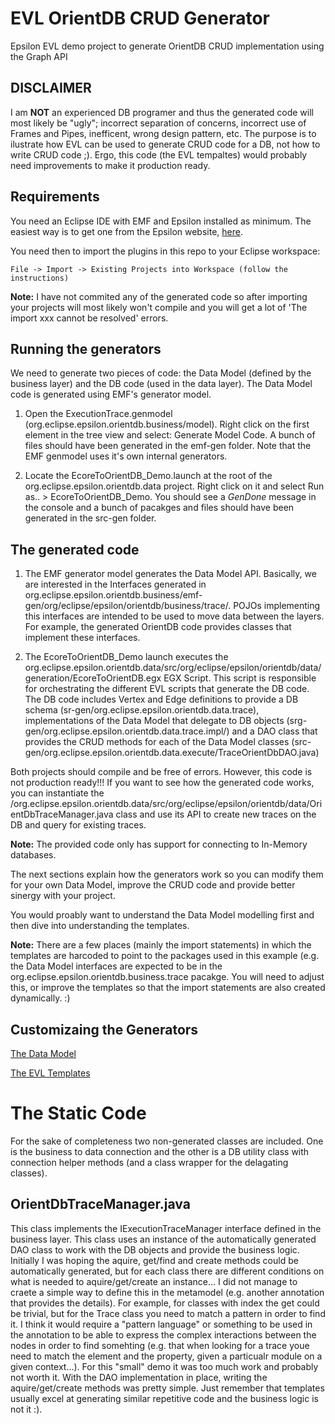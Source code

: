 # EVL OrientDB CRUD Generator

Epsilon EVL demo project to generate OrientDB CRUD implementation using the Graph API

##  DISCLAIMER

I am **NOT** an experienced DB programer and thus the generated code will most likely be "ugly"; incorrect separation of concerns, incorrect use of Frames and Pipes, inefficent, wrong design pattern, etc. The purpose is to ilustrate how EVL can be used to generate CRUD code for a DB, not how to write CRUD code ;). Ergo, this code (the EVL tempaltes) would probably need improvements to make it production ready.

## Requirements

You need an Eclipse IDE with EMF and Epsilon installed as minimum. The easiest way is to get one from the Epsilon website, [here](https://eclipse.org/epsilon/download/).

You need then to import the plugins in this repo to your Eclipse workspace:
  
    File -> Import -> Existing Projects into Workspace (follow the instructions)
    
**Note:** I have not commited any of the generated code so after importing your projects will most likely won't compile and you will get a lot of 'The import xxx cannot be resolved' errors.


## Running the generators

We need to generate two pieces of code: the Data Model (defined by the business layer) and the DB code (used in the data layer). The Data Model code is generated using EMF's generator model. 

1. Open the ExecutionTrace.genmodel (org.eclipse.epsilon.orientdb.business/model). Right click on the first element in the tree view and select: Generate Model Code. A bunch of files should have been generated in the emf-gen folder. Note that the EMF genmodel uses it's own internal generators. 

2. Locate the EcoreToOrientDB_Demo.launch at the root of the org.eclipse.epsilon.orientdb.data project. Right click on it and select Run as.. > EcoreToOrientDB_Demo. You should see a *GenDone* message in the console and a bunch of pacakges and files should have been generated in the src-gen folder.

## The generated code

1. The EMF generator model generates the Data Model API. Basically, we are interested in the Interfaces generated in org.eclipse.epsilon.orientdb.business/emf-gen/org/eclipse/epsilon/orientdb/business/trace/. POJOs implementing this interfaces are intended to be used to move data between the layers. For example, the generated OrientDB code provides classes that implement these interfaces.

2. The EcoreToOrientDB_Demo launch executes the org.eclipse.epsilon.orientdb.data/src/org/eclipse/epsilon/orientdb/data/generation/EcoreToOrientDB.egx EGX Script. This script is responsible for orchestrating the different EVL scripts that generate the DB code. The DB code includes Vertex and Edge definitions to provide a DB schema (sr-gen/org.eclipse.epsilon.orientdb.data.trace), implementations of the Data Model that delegate to DB objects (srg-gen/org.eclipse.epsilon.orientdb.data.trace.impl/) and a DAO class that provides the CRUD methods for each of the Data Model classes (src-gen/org.eclipse.epsilon.orientdb.data.execute/TraceOrientDbDAO.java)

Both projects should compile and be free of errors. However, this code is not production ready!!! If you want to see how the generated code works, you can instantiate the /org.eclipse.epsilon.orientdb.data/src/org/eclipse/epsilon/orientdb/data/OrientDbTraceManager.java class and use its API to create new traces on the DB and query for existing traces.

**Note:** The provided code only has support for connecting to In-Memory databases.

The next sections explain how the generators work so you can modify them for your own Data Model, improve the CRUD code and provide better sinergy with your project. 

You would proably want to understand the Data Model modelling first and then dive into understanding the templates. 

**Note:** There are a few places (mainly the import statements) in which the templates are harcoded to point to the packages used in this example (e.g. the Data Model interfaces are expected to be in the org.eclipse.epsilon.orientdb.business.trace pacakge. You will need to adjust this, or improve the templates so that the import statements are also created dynamically. :)

## Customizaing the Generators

[The Data Model](data_model.md)

[The EVL Templates](evl_templates.md)

# The Static Code

For the sake of completeness two non-generated classes are included. One is the business to data connection and the other is a DB utility class with connection helper methods (and a class wrapper for the delagating classes).

## OrientDbTraceManager.java

This class implements the IExecutionTraceManager interface defined in the business layer. This class uses an instance of the automatically generated DAO class to work with the DB objects and provide the business logic. Initially I was hoping the aquire, get/find and create methods could be automatically generated, but for each class there are different conditions on what is needed to aquire/get/create an instance... I did not manage to craete a simple way to define this in the metamodel (e.g. another annotation that provides the details). For example, for classes with index the get could be trivial, but for the Trace class you need to match a pattern in order to find it. I think it would require a "pattern language" or something to be used in the annotation to be able to express the complex interactions between the nodes in order to find somehting (e.g. that when looking for a trace youe need to match the element and the property, given a particualr module on a given context...). For this "small" demo it was too much work and probably not worth it. With the DAO implementation in place, writing the aquire/get/create methods was pretty simple. Just remember that templates usually excel at generating similar repetitive code and the business logic is not it :).


